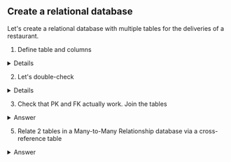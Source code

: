 ## Create a relational database

Let's create a relational database with multiple tables for the deliveries of a restaurant. 

1. Define table and columns
   
<details>

  <summary>Details</summary>
  

```
Let's first define all the tables and their columns. 
```
Code

```ruby

CREATE TABLE Order (

id INTEGER PRIMARY KEY,
recipe_id INTEGER REFERENCES recipe(id),
customer_id INTEGER REFERENCES customer(id),
price REAL, 
comment VARCHAR(100)
);

CREATE TABLE Customer (
id INTEGER PRIMARY KEY,
name VARCHAR(20),
telephone CHAR(10),
allergens VARCHAR(20),
delivery BOOLEAN
);

CREATE TABLE Recipe (
id INTEGER PRIMARY KEY,
name VARCHAR(10),
ingredients VARCHAR(100),
link VARCHAR(20),
allergens VARCHAR(20),
price REAL
);

CREATE TABLE rating (
customer_id INTEGER REFERENCES customer(id),
recipe_id INTEGER REFERENCES recipe(id),
rating REAL,
PRIMARY KEY (customer_id, recipe_id)
);

CREATE TABLE customer_address (
customer_id INTEGER REFERENCES customer(id),
street_name VARCHAR(20),
city VARCHAR(15),
state VARCHAR(15)
);

```
</details>



2. Let's double-check

<details>

  <summary>Details</summary>
  

```
Let's make sure that all the tables and PK/FK were created correctly. 
```
Code

```ruby

SELECT 
    constraint_name, table_name, column_name
  FROM
    information_schema.key_column_usage
  WHERE
    table_name = 'Order';

SELECT 
    constraint_name, table_name, column_name
  FROM
    information_schema.key_column_usage
  WHERE
    table_name = 'Customer';

SELECT 
    constraint_name, table_name, column_name
  FROM
    information_schema.key_column_usage
  WHERE
    table_name = 'Recipe';

SELECT 
    constraint_name, table_name, column_name
  FROM
    information_schema.key_column_usage
  WHERE
    table_name = 'Rating';

SELECT 
    constraint_name, table_name, column_name
  FROM
    information_schema.key_column_usage
  WHERE
    table_name = 'Customer_address';

```
</details>

3. Check that PK and FK actually work. Join the tables

<details>

  <summary>Answer</summary>
  

```
XXXXXXXXXXXXX
```
Code

```ruby

JOIN THEM

```
</details>

5. Relate 2 tables in a Many-to-Many Relationship database via a cross-reference table

<details>

  <summary>Answer</summary>
  

```
Create a A third cross-reference table, recipes_ingredients, will support the following columns:

recipe_id (foreign key referencing recipe table’s id)(primary key)
ingredient_id (foreign key referencing ingredient table’s id) (primary key)
Both recipe_id and ingredient_id also serve as a composite primary key for recipes_ingredients.

```
![image](https://github.com/alexalra/Portfolio-2/assets/78654579/37211125-eedd-4b29-aefd-4aa8bb154fb4)

Code

```ruby

CREATE TABLE books_authors (

  book_isbn VARCHAR(50) REFERENCES book(isbn),
  author_email VARCHAR(20) REFERENCES author(email),
  PRIMARY KEY (book_isbn, author_email)
);

```
</details>
